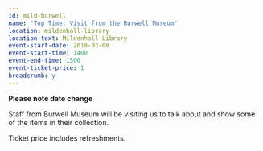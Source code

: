 ```yaml
---
id: mild-burwell
name: "Top Time: Visit from the Burwell Museum"
location: mildenhall-library
location-text: Mildenhall Library
event-start-date: 2018-03-08
event-start-time: 1400
event-end-time: 1500
event-ticket-price: 1
breadcrumb: y
---
```


**Please note date change**

Staff from Burwell Museum will be visiting us to talk about and show some of the items in their collection.

Ticket price includes refreshments.
